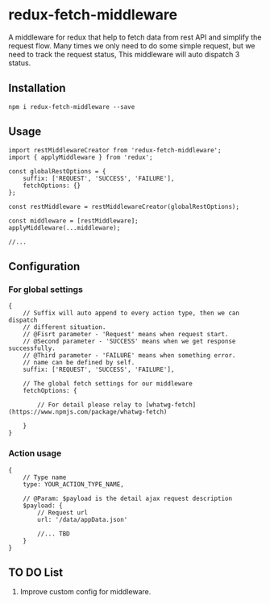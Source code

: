 # redux-fetch-middleware
A middleware for redux that help to fetch data from rest API and simplify the request flow.
Many times we only need to do some simple request, but we need to track the request status, 
This middleware will auto dispatch 3 status.

## Installation

```
npm i redux-fetch-middleware --save
```

## Usage

```
import restMiddlewareCreator from 'redux-fetch-middleware';
import { applyMiddleware } from 'redux';

const globalRestOptions = {
    suffix: ['REQUEST', 'SUCCESS', 'FAILURE'],
    fetchOptions: {}
};

const restMiddleware = restMiddlewareCreator(globalRestOptions);

const middleware = [restMiddleware];
applyMiddleware(...middleware);

//...
```

## Configuration
### For global settings

```
{
    // Suffix will auto append to every action type, then we can dispatch 
    // different situation.
    // @Fisrt parameter - 'Request' means when request start.
    // @Second parameter - 'SUCCESS' means when we get response successfully.
    // @Third parameter - 'FAILURE' means when something error.
    // name can be defined by self.
    suffix: ['REQUEST', 'SUCCESS', 'FAILURE'],

    // The global fetch settings for our middleware
    fetchOptions: {

        // For detail please relay to [whatwg-fetch](https://www.npmjs.com/package/whatwg-fetch)

    }
}

```
### Action usage

```
{
    // Type name
    type: YOUR_ACTION_TYPE_NAME,

    // @Param: $payload is the detail ajax request description
    $payload: {
        // Request url
        url: '/data/appData.json'

        //... TBD
    }
}
```

## TO DO List
1. Improve custom config for middleware.